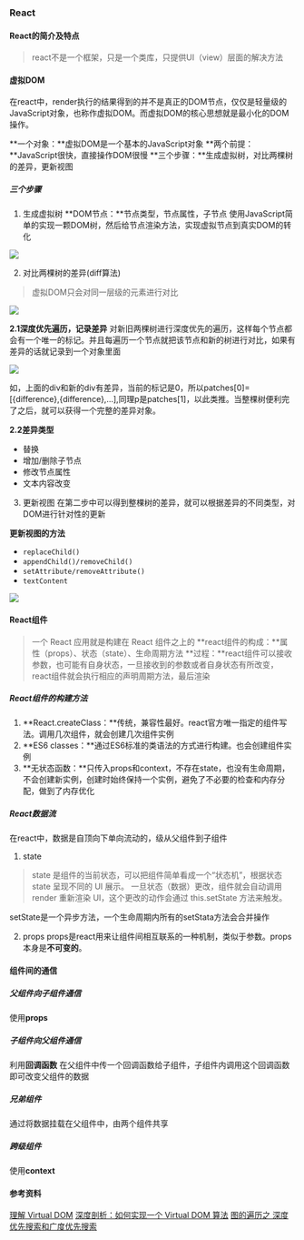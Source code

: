 ### React

#### React的简介及特点
> react不是一个框架，只是一个类库，只提供UI（view）层面的解决方法 

#### 虚拟DOM 
在react中，render执行的结果得到的并不是真正的DOM节点，仅仅是轻量级的JavaScript对象，也称作虚拟DOM。而虚拟DOM的核心思想就是最小化的DOM操作。

**一个对象：**虚拟DOM是一个基本的JavaScript对象
**两个前提：**JavaScript很快，直接操作DOM很慢
**三个步骤：**生成虚拟树，对比两棵树的差异，更新视图

##### 三个步骤
1. 生成虚拟树
**DOM节点：**节点类型，节点属性，子节点
使用JavaScript简单的实现一颗DOM树，然后给节点渲染方法，实现虚拟节点到真实DOM的转化

<img src="https://cloud.githubusercontent.com/assets/8521368/25689709/3fe7eaa8-30bd-11e7-8e00-45ec2e40726e.png" aligin="center">

2. 对比两棵树的差异(diff算法)
> 虚拟DOM只会对同一层级的元素进行对比

<img src="https://cloud.githubusercontent.com/assets/8521368/25689831/fe51cf0e-30bd-11e7-92fc-6fc69bcab700.png" aligin="center">

**2.1深度优先遍历，记录差异**
对新旧两棵树进行深度优先的遍历，这样每个节点都会有一个唯一的标记。并且每遍历一个节点就把该节点和新的树进行对比，如果有差异的话就记录到一个对象里面

<img src="https://cloud.githubusercontent.com/assets/8521368/25689882/5decd9ea-30be-11e7-8252-b164d6a642ae.png" aligin="center">

如，上面的div和新的div有差异，当前的标记是0，所以patches[0]=[{difference},{difference},...],同理p是patches[1]，以此类推。当整棵树便利完了之后，就可以获得一个完整的差异对象。

**2.2差异类型**
+ 替换
+ 增加/删除子节点
+ 修改节点属性
+ 文本内容改变

3. 更新视图
在第二步中可以得到整棵树的差异，就可以根据差异的不同类型，对DOM进行针对性的更新

**更新视图的方法**
+ `replaceChild()`
+ `appendChild()/removeChild()`
+ `setAttribute/removeAttribute()`
+ `textContent`

<img src="https://cloud.githubusercontent.com/assets/8521368/25689889/6922dddc-30be-11e7-882d-94c47f9c6390.png" aligin="center">

#### React组件
> 一个 React 应用就是构建在 React 组件之上的
**react组件的构成：**属性（props）、状态（state）、生命周期方法
**过程：**react组件可以接收参数，也可能有自身状态，一旦接收到的参数或者自身状态有所改变，react组件就会执行相应的声明周期方法，最后渲染

##### React组件的构建方法
1. **React.createClass：**传统，兼容性最好。react官方唯一指定的组件写法。调用几次组件，就会创建几次组件实例
2. **ES6 classes：**通过ES6标准的类语法的方式进行构建。也会创建组件实例
3. **无状态函数：**只传入props和context，不存在state，也没有生命周期，不会创建新实例，创建时始终保持一个实例，避免了不必要的检查和内存分配，做到了内存优化

##### React数据流
在react中，数据是自顶向下单向流动的，级从父组件到子组件

1. state
> state 是组件的当前状态，可以把组件简单看成一个“状态机”，根据状态 state 呈现不同的 UI 展示。
一旦状态（数据）更改，组件就会自动调用 render 重新渲染 UI，这个更改的动作会通过 this.setState 方法来触发。

setState是一个异步方法，一个生命周期内所有的setStata方法会合并操作

2. props
props是react用来让组件间相互联系的一种机制，类似于参数。props本身是**不可变的**。

#### 组件间的通信
##### 父组件向子组件通信
使用**props**

##### 子组件向父组件通信
利用**回调函数**
在父组件中传一个回调函数给子组件，子组件内调用这个回调函数即可改变父组件的数据

##### 兄弟组件
通过将数据挂载在父组件中，由两个组件共享

##### 跨级组件
使用**context**  


#### 参考资料
[理解 Virtual DOM](https://github.com/y8n/blog/issues/5)
[深度剖析：如何实现一个 Virtual DOM 算法](https://github.com/livoras/blog/issues/13)
[图的遍历之 深度优先搜索和广度优先搜索](https://www.cnblogs.com/skywang12345/p/3711483.html)